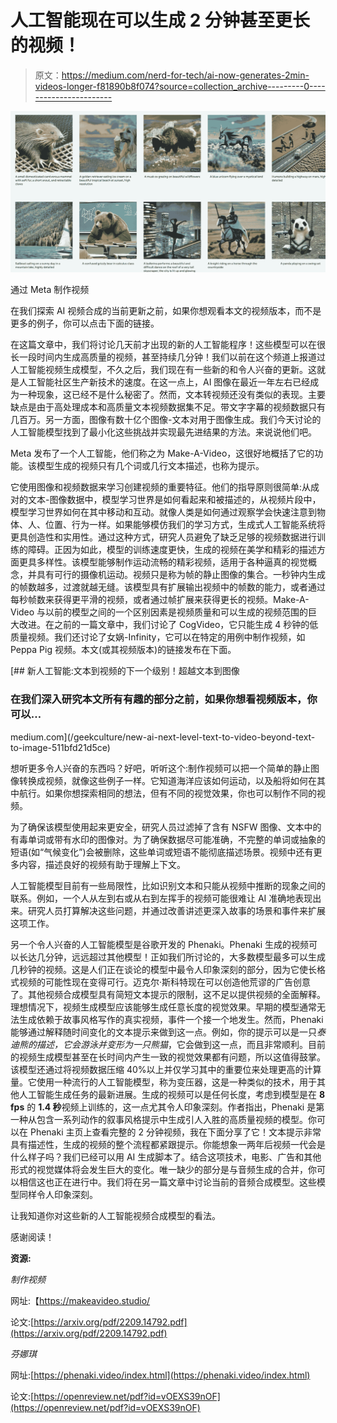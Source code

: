 # 人工智能现在可以生成 2 分钟甚至更长的视频！

> 原文：<https://medium.com/nerd-for-tech/ai-now-generates-2min-videos-longer-f81890b8f074?source=collection_archive---------0----------------------->

![](img/5edf1f8849d57bb8159d996a889c52d5.png)

通过 Meta 制作视频

在我们探索 AI 视频合成的当前更新之前，如果你想观看本文的视频版本，而不是更多的例子，你可以点击下面的链接。

在这篇文章中，我们将讨论几天前才出现的新的人工智能程序！这些模型可以在很长一段时间内生成高质量的视频，甚至持续几分钟！我们以前在这个频道上报道过人工智能视频生成模型，不久之后，我们现在有一些新的和令人兴奋的更新。这就是人工智能社区生产新技术的速度。在这一点上，AI 图像在最近一年左右已经成为一种现象，这已经不是什么秘密了。然而，文本转视频还没有类似的表现。主要缺点是由于高处理成本和高质量文本视频数据集不足。带文字字幕的视频数据只有几百万。另一方面，图像有数十亿个图像-文本对用于图像生成。我们今天讨论的人工智能模型找到了最小化这些挑战并实现最先进结果的方法。来说说他们吧。

Meta 发布了一个人工智能，他们称之为 Make-A-Video，这很好地概括了它的功能。该模型生成的视频只有几个词或几行文本描述，也称为提示。

它使用图像和视频数据来学习创建视频的重要特征。他们的指导原则很简单:从成对的文本-图像数据中，模型学习世界是如何看起来和被描述的，从视频片段中，模型学习世界如何在其中移动和互动。就像人类是如何通过观察学会快速注意到物体、人、位置、行为一样。如果能够模仿我们的学习方式，生成式人工智能系统将更具创造性和实用性。通过这种方式，研究人员避免了缺乏足够的视频数据进行训练的障碍。正因为如此，模型的训练速度更快，生成的视频在美学和精彩的描述方面更具多样性。该模型能够制作运动流畅的精彩视频，适用于各种逼真的视觉概念，并具有可行的摄像机运动。视频只是称为帧的静止图像的集合。一秒钟内生成的帧数越多，过渡就越无缝。该模型具有扩展输出视频中的帧数的能力，或者通过每秒帧数来获得更平滑的视频，或者通过帧扩展来获得更长的视频。Make-A-Video 与以前的模型之间的一个区别因素是视频质量和可以生成的视频范围的巨大改进。在之前的一篇文章中，我们讨论了 CogVideo，它只能生成 4 秒钟的低质量视频。我们还讨论了女娲-Infinity，它可以在特定的用例中制作视频，如 Peppa Pig 视频。本文(或其视频版本)的链接发布在下面。

[](/geekculture/new-ai-next-level-text-to-video-beyond-text-to-image-511bfd21d5ce) [## 新人工智能:文本到视频的下一个级别！超越文本到图像

### 在我们深入研究本文所有有趣的部分之前，如果你想看视频版本，你可以…

medium.com](/geekculture/new-ai-next-level-text-to-video-beyond-text-to-image-511bfd21d5ce) 

想听更多令人兴奋的东西吗？好吧，听听这个:制作视频可以把一个简单的静止图像转换成视频，就像这些例子一样。它知道海洋应该如何运动，以及船将如何在其中航行。如果你想探索相同的想法，但有不同的视觉效果，你也可以制作不同的视频。

为了确保该模型使用起来更安全，研究人员过滤掉了含有 NSFW 图像、文本中的有毒单词或带有水印的图像对。为了确保数据尽可能准确，不完整的单词或抽象的短语(如“气候变化”)会被删除，这些单词或短语不能彻底描述场景。视频中还有更多内容，描述良好的视频有助于理解上下文。

人工智能模型目前有一些局限性，比如识别文本和只能从视频中推断的现象之间的联系。例如，一个人从左到右或从右到左挥手的视频可能很难让 AI 准确地表现出来。研究人员打算解决这些问题，并通过改善讲述更深入故事的场景和事件来扩展这项工作。

另一个令人兴奋的人工智能模型是谷歌开发的 Phenaki。Phenaki 生成的视频可以长达几分钟，远远超过其他模型！正如我们所讨论的，大多数模型最多可以生成几秒钟的视频。这是人们正在谈论的模型中最令人印象深刻的部分，因为它使长格式视频的可能性现在变得可行。迈克尔·斯科特现在可以创造他荒谬的广告创意了。其他视频合成模型具有简短文本提示的限制，这不足以提供视频的全面解释。理想情况下，视频生成模型应该能够生成任意长度的视觉效果。早期的模型通常无法生成依赖于故事风格写作的真实视频，事件一个接一个地发生。然而，Phenaki 能够通过解释随时间变化的文本提示来做到这一点。例如，你的提示可以是一只*泰迪熊的描述，它会游泳并变形为一只熊猫*，它会做到这一点，而且非常顺利。目前的视频生成模型甚至在长时间内产生一致的视觉效果都有问题，所以这值得鼓掌。该模型还通过将视频数据压缩 40%以上并仅学习其中的重要位来处理更高的计算量。它使用一种流行的人工智能模型，称为变压器，这是一种类似的技术，用于其他人工智能生成任务的最新进展。生成的视频可以是任何长度，考虑到模型是在 **8 fps** 的 **1.4 秒**视频上训练的，这一点尤其令人印象深刻。作者指出，Phenaki 是第一种从包含一系列动作的叙事风格提示中生成引人入胜的高质量视频的模型。你可以在 Phenaki 主页上查看完整的 2 分钟视频，我在下面分享了它！文本提示非常具有描述性，生成的视频的整个流程都紧跟提示。你能想象一两年后视频一代会是什么样子吗？我们已经可以用 AI 生成脚本了。结合这项技术，电影、广告和其他形式的视觉媒体将会发生巨大的变化。唯一缺少的部分是与音频生成的合并，你可以相信这也正在进行中。我们将在另一篇文章中讨论当前的音频合成模型。这些模型同样令人印象深刻。

让我知道你对这些新的人工智能视频合成模型的看法。

感谢阅读！

**资源:**

*制作视频*

网址:【https://makeavideo.studio/ 

论文:[https://arxiv.org/pdf/2209.14792.pdf](https://arxiv.org/pdf/2209.14792.pdf)

*芬娜琪*

网址:[https://phenaki.video/index.html](https://phenaki.video/index.html)

论文:[https://openreview.net/pdf?id=vOEXS39nOF](https://openreview.net/pdf?id=vOEXS39nOF)